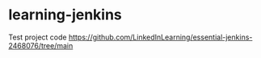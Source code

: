 # learning-jenkins
Test
project code  https://github.com/LinkedInLearning/essential-jenkins-2468076/tree/main

